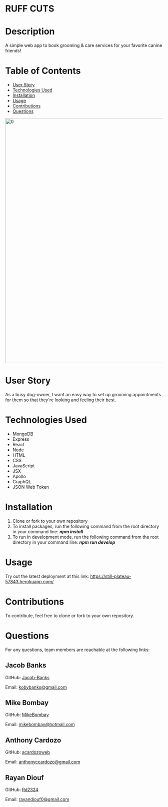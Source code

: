 # RUFF CUTS

# Description

A simple web app to book grooming & care services for your favorite canine friends!

# Table of Contents

* [User Story](#user-story)
* [Technologies Used](#technologies-used)
* [Installation](#installation)
* [Usage](#usage)
* [Contributions](#contributions)
* [Questions](*questions)

<img width="784" alt="0" src="https://user-images.githubusercontent.com/83983013/139158402-f8922e92-f167-40c4-8f89-3eb871a9bf8a.png">

# User Story

As a busy dog-owner, I want an easy way to set up grooming appointments for them so that they're looking and feeling their best.

# Technologies Used

- MongoDB
- Express
- React
- Node
- HTML
- CSS
- JavaScript
- JSX
- Apollo
- GraphQL
- JSON Web Token


# Installation

1. Clone or fork to your own repository
2. To install packages, run the following command from the root directory in your command line: **_npm install_**
3. To run in development mode, run the following command from the root directory in your command line: **_npm run develop_**

# Usage

Try out the latest deployment at this link: https://still-plateau-57843.herokuapp.com/

# Contributions

To contribute, feel free to clone or fork to your own repository.

# Questions

For any questions, team members are reachable at the following links:

## Jacob Banks

GitHub: [Jacob-Banks](https://github.com/Jacob-Banks)

Email: kobybanks@gmail.com

## Mike Bombay

GitHub: [MikeBombay](https://github.com/MikeBombay)

Email: mikebombay@hotmail.com

## Anthony Cardozo

GitHub: [acardozoweb](https://github.com/acardozoweb)

Email: anthonyccardozo@gmail.com

## Rayan Diouf

GitHub: [Rd2324](https://github.com/Rd2423)

Email: rayandiouf0@gmail.com
